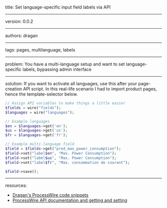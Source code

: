 title: Set language-specific input field labels via API

----

version: 0.0.2

----

authors: dragan

----

tags: pages, multilanguage, labels

----

problem:
You have a multi-language setup and want to set language-specific labels, bypassing admin interface

----

solution:
If you want to activate all languages, use this after your page-creation API script. In this real-life scenario I had to import product pages, hence the template-selector below.
```PHP
// Assign API variables to make things a little easier
$fields = wire("fields");
$languages = wire("languages");

// Example languages
$en = $languages->get('en');
$us = $languages->get('us');
$fr = $languages->get('fr');

// Example multi-language field
$field = $fields->get("prod_max_power_consumption");
$field->set("label$en", "Max. Power Consumption");
$field->set("label$us", "Max. Power Consumption");
$field->set("label$fr", "Max. consommation de courant");

$field->save();
```

----

resources:
* [Dragan's ProcessWire code snippets](https://github.com/dragan1700/pw/blob/master/setFieldLabels.php)
* [ProcessWire API documentation and getting and setting](http://processwire.com/api/multi-language-support/multi-language-fields/#getting-and-setting)
